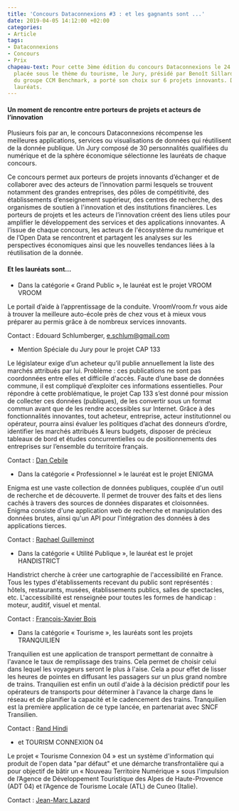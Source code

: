 ```yaml
---
title: 'Concours Dataconnexions #3 : et les gagnants sont ...'
date: 2019-04-05 14:12:00 +02:00
categories:
- Article
tags:
- Dataconnexions
- Concours
- Prix
chapeau-text: Pour cette 3ème édition du concours Dataconnexions le 24 juin dernier
  placée sous le thème du tourisme, le Jury, présidé par Benoît Sillard, président
  du groupe CCM Benchmark, a porté son choix sur 6 projets innovants. Découvrez les
  lauréats.
---
```


#### Un moment de rencontre entre porteurs de projets et acteurs de l’innovation

Plusieurs fois par an, le concours Dataconnexions récompense les meilleures applications, services ou visualisations de données qui réutilisent de la donnée publique. Un Jury composé de 30 personnalités qualifiées du numérique et de la sphère économique sélectionne les lauréats de chaque concours.

Ce concours permet aux porteurs de projets innovants d’échanger et de collaborer avec des acteurs de l’innovation parmi lesquels se trouvent notamment des grandes entreprises, des pôles de compétitivité, des établissements d’enseignement supérieur, des centres de recherche, des organismes de soutien à l'innovation et des institutions financières. Les porteurs de projets et les acteurs de l’innovation créent des liens utiles pour amplifier le développement des services et des applications innovantes. A l’issue de chaque concours, les acteurs de l'écosystème du numérique et de l’Open Data se rencontrent et partagent les analyses sur les perspectives économiques ainsi que les nouvelles tendances liées à la réutilisation de la donnée.

#### Et les lauréats sont…
* Dans la catégorie « Grand Public », le lauréat est le projet VROOM VROOM

Le portail d’aide à l’apprentissage de la conduite. VroomVroom.fr vous aide à trouver la meilleure auto-école près de chez vous et à mieux vous préparer au permis grâce à de nombreux services innovants.

Contact : Edouard Schlumberger, [e.schlum@gmail.com](e.schlum@gmail.com)

* Mention Spéciale du Jury pour le projet CAP 133

Le législateur exige d’un acheteur qu’il publie annuellement la liste des marchés attribués par lui. Problème : ces publications ne sont pas coordonnées entre elles et difficile d'accès. Faute d’une base de données commune, il est compliqué d’exploiter ces informations essentielles. Pour répondre à cette problématique, le projet Cap 133 s’est donné pour mission de collecter ces données (publiques), de les convertir sous un format commun avant que de les rendre accessibles sur Internet. Grâce à des fonctionnalités innovantes, tout acheteur, entreprise, acteur institutionnel ou opérateur, pourra ainsi évaluer les politiques d’achat des donneurs d’ordre, identifier les marchés attribués & leurs budgets, disposer de précieux tableaux de bord et études concurrentielles ou de positionnements des entreprises sur l’ensemble du territoire français.

Contact : [Dan Cebile](dancebile.consulting@wanadoo.fr) 

* Dans la catégorie « Professionnel » le lauréat est le projet ENIGMA

Enigma est une vaste collection de données publiques, couplée d'un outil de recherche et de découverte. Il permet de trouver des faits et des liens cachés à travers des sources de données disparates et cloisonnées. Enigma consiste d'une application web de recherche et manipulation des données brutes, ainsi qu'un API pour l'intégration des données à des applications tierces.

Contact : [Raphael Guilleminot](raphael@enigma.io)
 
* Dans la catégorie « Utilité Publique », le lauréat est le projet HANDISTRICT

Handistrict cherche à créer une cartographie de l'accessibilité en France. Tous les types d'établissements recevant du public sont représentés : hôtels, restaurants, musées, établissements publics, salles de spectacles, etc. L'accessibilité est renseignée pour toutes les formes de handicap : moteur, auditif, visuel et mental.

Contact : [François-Xavier Bois](fxbois@gmail.com)

* Dans la catégorie « Tourisme », les lauréats sont les projets TRANQUILIEN

Tranquilien est une application de transport permettant de connaitre à l'avance le taux de remplissage des trains. Cela permet de choisir celui dans lequel les voyageurs seront le plus à l'aise. Cela a pour effet de lisser les heures de pointes en diffusant les passagers sur un plus grand nombre de trains. Tranquilien est enfin un outil d'aide à la décision prédictif pour les opérateurs de transports pour déterminer à l'avance la charge dans le réseau et de planifier la capacité et le cadencement des trains. Tranquilien est la première application de ce type lancée, en partenariat avec SNCF Transilien. 

Contact : [Rand Hindi](rand.hindi@snips.net) 

* et TOURISM CONNEXION 04

Le projet « Tourisme Connexion 04 » est un système d'information qui produit de l'open data "par défaut" et une démarche transfrontalière qui a pour objectif de bâtir un « Nouveau Territoire Numérique » sous l'impulsion de l’Agence de Développement Touristique des Alpes de Haute-Provence (ADT 04)  et l’Agence de Tourisme Locale (ATL) de Cuneo (Italie).

Contact : [Jean-Marc Lazard](jean-marc.lazard@opendatasoft.com)